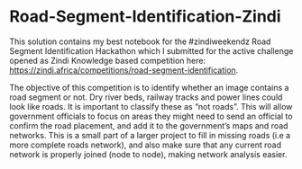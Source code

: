 # Road-Segment-Identification-Zindi
This solution contains my best notebook for the #zindiweekendz Road Segment Identification Hackathon which I submitted for the active challenge opened as Zindi Knowledge based competition here: https://zindi.africa/competitions/road-segment-identification. 

The objective of this competition is to identify whether an image contains a road segment or not. Dry river beds, railway tracks and power lines could look like roads. It is important to classify these as “not roads”. This will allow government officials to focus on areas they might need to send an official to confirm the road placement, and add it to the government’s maps and road networks. This is a small part of a larger project to fill in missing roads (i.e a more complete roads network), and also make sure that any current road network is properly joined (node to node), making network analysis easier.